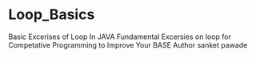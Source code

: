 # Loop_Basics
Basic Excerises of Loop In JAVA 
Fundamental Excersies on loop for Competative Programming to Improve Your BASE
Author sanket pawade
